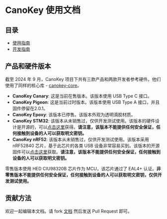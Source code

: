 # CanoKey 使用文档

## 目录

- [使用指南](userguide/)
- [开发指南](development/)

## 产品和硬件版本

截至 2024 年 9 月，CanoKey 项目下共有三款产品和两款开发者参考硬件。他们使用了同样的核心库 - [canokey-core](https://github.com/canokeys/canokey-core)。

* **CanoKey Canary**: 这是当前在售版本。该版本使用 USB Type C 接口。
* **CanoKey Pigeon**: 这是当前过时版本。该版本使用 USB Type A 接口，并且固件停留在2.0.1。
* **CanoKey Epoxy**: 该版本已停售。该版本外观为透明滴胶材质。
* **CanoKey STM32**: 该版本从未销售过，仅供开发测试使用。该版本的硬件设计是开源的，可以[点击这里](https://github.com/canokeys/canokey-stm32)获得。**请注意，该版本不能提供任何安全保证，任何接触到设备的人可以获取明文密钥。**
* **CanoKey nRF52**: 该版本从未销售过，仅供开发测试使用。该版本采用 nRF52840 芯片，基于此芯片的各类 USB 设备非常容易买到。该版本的开源固件可以[点击这里](https://github.com/canokeys/canokey-nrf52)获取。**请注意，该版本不能提供任何安全保证，任何接触到设备的人可以获取明文密钥。**

零售版本使用 HED CIU98320B 芯片作为 MCU，该芯片通过了 EAL4+ 认证。**非零售版本不能提供任何安全保证，任何接触到设备的人可以获取明文密钥，仅供开发测试使用。**

## 贡献方法

欢迎一起编辑本文档。请 fork [文档](https://github.com/canokeys/canokey-documentation) 然后发送 Pull Request 即可。
